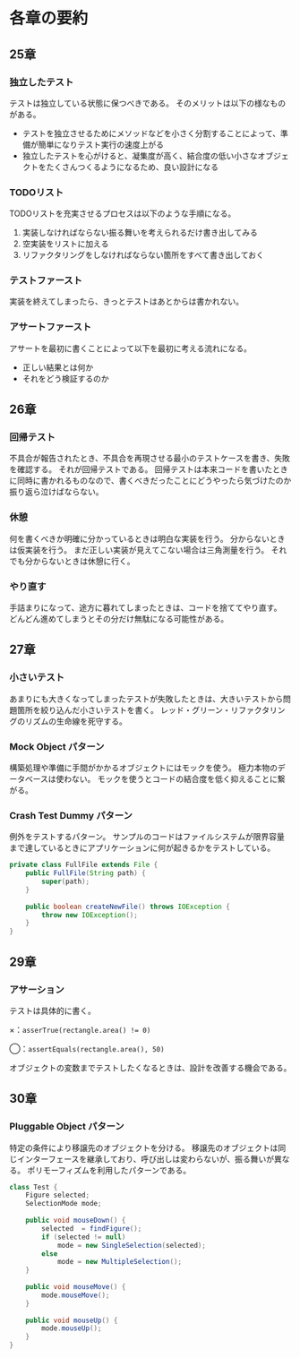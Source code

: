 # 各章の要約

## 25章

### 独立したテスト

テストは独立している状態に保つべきである。
そのメリットは以下の様なものがある。

* テストを独立させるためにメソッドなどを小さく分割することによって、準備が簡単になりテスト実行の速度上がる
* 独立したテストを心がけると、凝集度が高く、結合度の低い小さなオブジェクトをたくさんつくるようになるため、良い設計になる

### TODOリスト

TODOリストを充実させるプロセスは以下のような手順になる。

1. 実装しなければならない振る舞いを考えられるだけ書き出してみる
2. 空実装をリストに加える
3. リファクタリングをしなければならない箇所をすべて書き出しておく

### テストファースト

実装を終えてしまったら、きっとテストはあとからは書かれない。

### アサートファースト

アサートを最初に書くことによって以下を最初に考える流れになる。

* 正しい結果とは何か
* それをどう検証するのか

## 26章

### 回帰テスト

不具合が報告されたとき、不具合を再現させる最小のテストケースを書き、失敗を確認する。
それが回帰テストである。
回帰テストは本来コードを書いたときに同時に書かれるものなので、書くべきだったことにどうやったら気づけたのか振り返ら泣けばならない。

### 休憩

何を書くべきか明確に分かっているときは明白な実装を行う。
分からないときは仮実装を行う。
まだ正しい実装が見えてこない場合は三角測量を行う。
それでも分からないときは休憩に行く。

### やり直す

手詰まりになって、途方に暮れてしまったときは、コードを捨ててやり直す。
どんどん進めてしまうとその分だけ無駄になる可能性がある。

## 27章

### 小さいテスト

あまりにも大きくなってしまったテストが失敗したときは、大きいテストから問題箇所を絞り込んだ小さいテストを書く。
レッド・グリーン・リファクタリングのリズムの生命線を死守する。

### Mock Object パターン

構築処理や準備に手間がかかるオブジェクトにはモックを使う。
極力本物のデータベースは使わない。
モックを使うとコードの結合度を低く抑えることに繋がる。

### Crash Test Dummy パターン

例外をテストするパターン。
サンプルのコードはファイルシステムが限界容量まで達しているときにアプリケーションに何が起きるかをテストしている。

```java
private class FullFile extends File {
    public FullFile(String path) {
        super(path);
    }
    
    public boolean createNewFile() throws IOException {
        throw new IOException();
    }
}

```

## 29章

### アサーション

テストは具体的に書く。

×：`asserTrue(rectangle.area() != 0)`

◯：`assertEquals(rectangle.area(), 50)`

オブジェクトの変数までテストしたくなるときは、設計を改善する機会である。

## 30章

### Pluggable Object パターン

特定の条件により移譲先のオブジェクトを分ける。
移譲先のオブジェクトは同じインターフェースを継承しており、呼び出しは変わらないが、振る舞いが異なる。
ポリモーフィズムを利用したパターンである。

```java
class Test {
    Figure selected;
    SelectionMode mode;
    
    public void mouseDown() {
        selected  = findFigure();
        if (selected != null)
            mode = new SingleSelection(selected);
        else
            mode = new MultipleSelection();
    }
    
    public void mouseMove() {
        mode.mouseMove();
    }
    
    public void mouseUp() {
        mode.mouseUp();
    }
}
```
